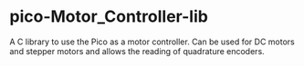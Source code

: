 # pico-Motor_Controller-lib
A C library to use the Pico as a motor controller. Can be used for DC motors and stepper motors and allows the reading of quadrature encoders.

